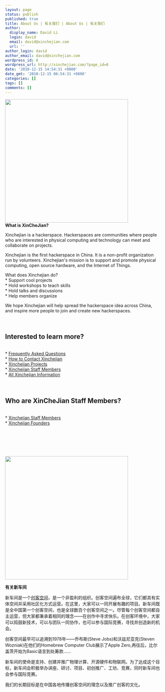 ```yaml
---
layout: page
status: publish
published: true
title: About Us | 有关我们 | About Us | 有关我们
author:
  display_name: David Li
  login: david
  email: david@xinchejian.com
  url: ''
author_login: david
author_email: david@xinchejian.com
wordpress_id: 8
wordpress_url: http://xinchejian.com/?page_id=8
date: '2010-12-15 14:54:31 +0800'
date_gmt: '2010-12-15 06:54:31 +0800'
categories: []
tags: []
comments: []
---
```

<p><!--:en--><img title="001-Opening-poster-NoText" src="http://xinchejian.com/wp-content/uploads/2010/12/001-Opening-poster-NoText-400x400.jpg" alt="" width="400" height="400" /><br />
<strong>What is XinCheJian? </strong></p>
<p>Xinchejian is a hackerspace.  Hackerspaces are communities where people who are interested in physical computing and technology can meet and collaborate on projects.</p>
<p>Xinchejian is the first hackerspace in China.  It is a non-profit organization run by volunteers.  Xinchejian's mission is to support and promote physical computing, open source hardware, and the Internet of Things.</p>
<p>What does Xinchejian do?<br />
 * Support cool projects<br />
 * Hold workshops to teach skills<br />
 * Hold talks and discussions<br />
 * Help members organize </p>
<p>We hope Xinchejian will help spread the hackerspace idea across China, and inspire more people to join and create new hackerspaces.<br />
<br />&nbsp;<br /></p>
<h2>Interested to learn more?</h2><br />
* <a href="http://wiki.xinchejian.com/wiki/FAQ" target="_blank">Frequently Asked Questions</a><br />
* <a href="http://xinchejian.com/contact-us/">How to Contact Xinchejian </a><br />
* <a href="http://wiki.xinchejian.com/wiki/Category:Project" target="_blank">Xinchejian Projects</a><br />
* <a href="http://wiki.xinchejian.com/wiki/Staff_members" target="_blank">Xinchejian Staff Members</a><br />
* <a href="http://wiki.xinchejian.com/wiki" target="_blank">All Xinchejian Information</a><br />
<br />&nbsp;<br /></p>
<h2>Who are XinCheJian Staff Members?</h2><br />
* <a href="http://wiki.xinchejian.com/wiki/Staff_members" target="_blank">Xinchejian Staff Members</a><br />
* <a href="http://wiki.xinchejian.com/wiki/Cofounders" target="_blank">Xinchejian Founders</a><br />
<br />&nbsp;<br /><br />
<br />&nbsp;<br /></p>
<p><!--:--></p>
<p><!--:zh-->
<p><a href="http://xinchejian.com/wp-content/uploads/2010/12/001-Opening-poster-NoText.jpg"><img class="alignnone size-large wp-image-3176" title="001-Opening-poster-NoText" src="http://xinchejian.com/wp-content/uploads/2010/12/001-Opening-poster-NoText-400x400.jpg" alt="" width="400" height="400" /></a></p></p>
<p><strong>有关新车间</strong></p></p>
<p>新车间是一个<a href="http://hackerspaces.org/wiki/Hackerspaces" target="_blank">创客空间</a>，是一个非盈利的组织。创客空间遍布全球，它们都具有实体空间并采用社区化方式运营。在这里，大家可以一同开展有趣的项目。新车间既是全中国第一个创客空间，也是全球数百个创客空间之一。尽管每个创客空间都自主运营，但大家都秉承着相同的理念&mdash;&mdash;在创作中寻求快乐。在创客环境中，大家可以捣鼓新技术，可以与团队一同协作，也可以参与国际竞赛，寻找并创造新的机会。</p></p>
<p>创客空间最早可以追溯到1978年&mdash;&mdash;乔布斯(Steve Jobs)和沃兹尼亚克(Steven Wozniak)在他们的Homebrew Computer Club展示了Apple Zero,再往后，比尔盖茨开始为Basic语言到处筹款&hellip;&hellip;</p></p>
<p>新车间的使命是支持、创建并推广物理计算、开源硬件和物联网。为了达成这个目标，新车间会积极举办讲座、研讨、项目、初创推广、工坊、竞赛，同时新车间也会参与国际竞赛。</p></p>
<p>我们的长期目标是在中国各地传播创客空间的理念以及推广创客的文化。</p><br />
<!--:--></p>
